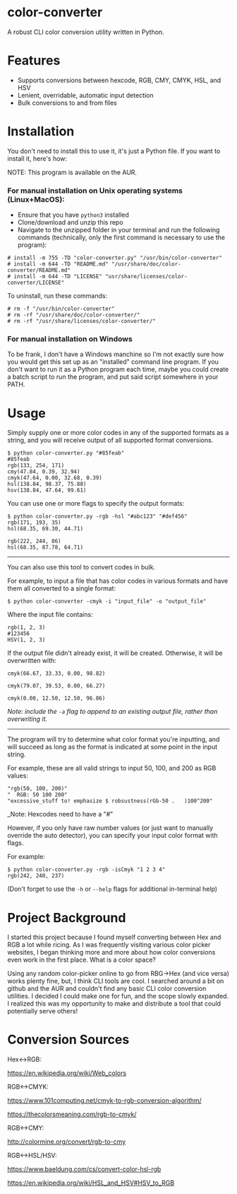 # color-converter

A robust CLI color conversion utility written in Python.

# Features

- Supports conversions between hexcode, RGB, CMY, CMYK, HSL, and HSV
- Lenient, overridable, automatic input detection
- Bulk conversions to and from files

# Installation

You don't need to install this to use it, it's just a Python file. 
If you want to install it, here's how:

NOTE: This program is available on the AUR.

### For manual installation on Unix operating systems (Linux+MacOS):
- Ensure that you have `python3` installed
- Clone/download and unzip this repo
- Navigate to the unzipped folder in your terminal and run the following commands (technically, only the first command is necessary to use the program):
```
# install -m 755 -TD "color-converter.py" "/usr/bin/color-converter"
# install -m 644 -TD "README.md" "/usr/share/doc/color-converter/README.md"
# install -m 644 -TD "LICENSE" "usr/share/licenses/color-converter/LICENSE"
```

To uninstall, run these commands:
```
# rm -f "/usr/bin/color-converter"
# rm -rf "/usr/share/doc/color-converter/"
# rm -rf "/usr/share/licenses/color-converter/"
```

### For manual installation on Windows
To be frank, I don't have a Windows manchine so I'm not exactly sure how you would get this set up as an "installed" command line program. If you don't want to run it as a Python program each time, maybe you could create a batch script to run the program, and put said script somewhere in your PATH. 


# Usage

Simply supply one or more color codes in any of the supported formats as a string, and you will receive output of all supported format conversions.

```
$ python color-converter.py "#85feab"
#85feab
rgb(133, 254, 171)
cmy(47.84, 0.39, 32.94)
cmyk(47.64, 0.00, 32.68, 0.39)
hsl(138.84, 98.37, 75.88)
hsv(138.84, 47.64, 99.61)
```

You can use one or more flags to specify the output formats:

```
$ python color-converter.py -rgb -hsl "#abc123" "#def456"
rgb(171, 193, 35)
hsl(68.35, 69.30, 44.71)

rgb(222, 244, 86)
hsl(68.35, 87.78, 64.71)
```

---

You can also use this tool to convert codes in bulk.

For example, to input a file that has color codes in various formats and have them all converted to a single format:

```
$ python color-converter -cmyk -i "input_file" -o "output_file"
```

Where the input file contains:

```
rgb(1, 2, 3)
#123456
HSV(1, 2, 3)
```

If the output file didn't already exist, it will be created. Otherwise, it will be overwritten with:

```
cmyk(66.67, 33.33, 0.00, 98.82)

cmyk(79.07, 39.53, 0.00, 66.27)

cmyk(0.00, 12.50, 12.50, 96.86)
```

_Note: include the `-a` flag to append to an existing output file, rather than overwriting it._

---

The program will try to determine what color format you're inputting, and will succeed as long as the format is indicated at some point in the input string.

For example, these are all valid strings to input 50, 100, and 200 as RGB values:

```
"rgb(50, 100, 200)"
"  RGB: 50 100 200"
"excessive_stuff to! emphasize $ robsustness(rGb-50 .   )100^200"
```

_Note: Hexcodes need to have a "#"  

However, if you only have raw number values (or just want to manually override the auto detector), you can specify your input color format with flags.

For example:

```
$ python color-converter.py -rgb -isCmyk "1 2 3 4"
rgb(242, 240, 237)
```

(Don't forget to use the `-h` or `--help` flags for additional in-terminal help)

# Project Background

I started this project because I found myself converting between Hex and RGB a lot while ricing. As I was frequently visiting various color picker websites, I began thinking more and more about how color conversions even work in the first place. What is a color space?

Using any random color-picker online to go from RBG->Hex (and vice versa) works plenty fine, but, I think CLI tools are cool. I searched around a bit on github and the AUR and couldn't find any basic CLI color conversion utilities. I decided I could make one for fun, and the scope slowly expanded. I realized this was my opportunity to make and distribute a tool that could potentially serve others!

# Conversion Sources

Hex<->RGB:

https://en.wikipedia.org/wiki/Web_colors

RGB<->CMYK:

https://www.101computing.net/cmyk-to-rgb-conversion-algorithm/

https://thecolorsmeaning.com/rgb-to-cmyk/

RGB<->CMY:

http://colormine.org/convert/rgb-to-cmy

RGB<->HSL/HSV:

https://www.baeldung.com/cs/convert-color-hsl-rgb

https://en.wikipedia.org/wiki/HSL_and_HSV#HSV_to_RGB
